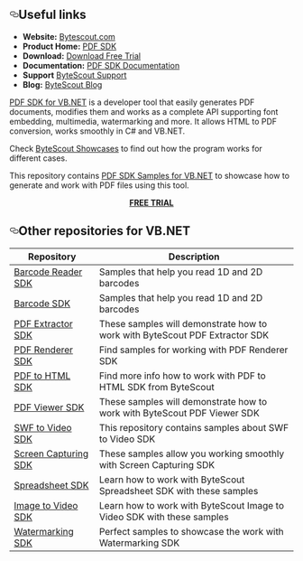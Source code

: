 <div id="readme" class="readme blob instapaper_body">
    <article class="markdown-body entry-content" itemprop="text">
<h2><a id="user-content-resources" class="anchor" href="#resources" aria-hidden="true"><svg aria-hidden="true" class="octicon octicon-link" height="16" version="1.1" viewBox="0 0 16 16" width="16"><path fill-rule="evenodd" d="M4 9h1v1H4c-1.5 0-3-1.69-3-3.5S2.55 3 4 3h4c1.45 0 3 1.69 3 3.5 0 1.41-.91 2.72-2 3.25V8.59c.58-.45 1-1.27 1-2.09C10 5.22 8.98 4 8 4H4c-.98 0-2 1.22-2 2.5S3 9 4 9zm9-3h-1v1h1c1 0 2 1.22 2 2.5S13.98 12 13 12H9c-.98 0-2-1.22-2-2.5 0-.83.42-1.64 1-2.09V6.25c-1.09.53-2 1.84-2 3.25C6 11.31 7.55 13 9 13h4c1.45 0 3-1.69 3-3.5S14.5 6 13 6z"></path></svg></a>Useful links</h2>
<ul>
<li><strong>Website:</strong> <a href="https://bytescout.com/">Bytescout.com</a></li>
<li><strong>Product Home:</strong> <a href="https://bytescout.com/products/developer/pdfsdk/index.html">PDF SDK</a></li>
<li><strong>Download:</strong> <a href="https://bytescout.com/download/web-installer">Download Free Trial</a></li>
<li><strong>Documentation:</strong> <a href="http://cdn.bytescout.com/help/BytescoutPDFSDK/index.html">PDF SDK Documentation</a></li>
<li><strong>Support</strong> <a href="https://bytescout.zendesk.com/hc/en-us/requests/new">ByteScout Support</a></li>
<li><strong>Blog:</strong> <a href="https://bytescout.com/blog">ByteScout Blog</a></li>
</ul>
<p><a href="https://bytescout.com/products/developer/pdfsdk/index.html">PDF SDK for VB.NET</a> is a developer tool that easily generates PDF documents, modifies them and works as a complete API supporting font embedding, multimedia, watermarking and more. It allows HTML to PDF conversion, works smoothly in C# and VB.NET.</p>
<p>Check <a href="https://github.com/bytescout/bytescout-showcases">ByteScout Showcases</a> to find out how the program works for different cases.
</p><p>This repository contains <a href="https://github.com/bytescout/pdf-sdk-samples">PDF SDK Samples for VB.NET</a> to showcase how to generate and work with PDF files using this tool.</p>
<p align="center">
  <a title="Download PDF SDK free trial" href="https://bytescout.com/download/web-installer">
  <strong>FREE TRIAL</strong></a>
</p>
<h2><a id="user-content-resources" class="anchor" href="#resources" aria-hidden="true"><svg aria-hidden="true" class="octicon octicon-link" height="16" version="1.1" viewBox="0 0 16 16" width="16"><path fill-rule="evenodd" d="M4 9h1v1H4c-1.5 0-3-1.69-3-3.5S2.55 3 4 3h4c1.45 0 3 1.69 3 3.5 0 1.41-.91 2.72-2 3.25V8.59c.58-.45 1-1.27 1-2.09C10 5.22 8.98 4 8 4H4c-.98 0-2 1.22-2 2.5S3 9 4 9zm9-3h-1v1h1c1 0 2 1.22 2 2.5S13.98 12 13 12H9c-.98 0-2-1.22-2-2.5 0-.83.42-1.64 1-2.09V6.25c-1.09.53-2 1.84-2 3.25C6 11.31 7.55 13 9 13h4c1.45 0 3-1.69 3-3.5S14.5 6 13 6z"></path></svg></a>Other repositories for VB.NET</h2>
<table>
<thead>
<tr>
<th>Repository</th>
<th>Description</th>
</tr>
</thead>
<tbody>
<tr>
<td><a href="https://github.com/bytescout/barcode-reader-sdk-samples-vb-net">Barcode Reader SDK</a></td>
<td>Samples that help you read 1D and 2D barcodes</td>
</tr>
<tr>
<td><a href="https://github.com/bytescout/barcode-sdk-samples-vb-net">Barcode SDK</a></td>
<td>Samples that help you read 1D and 2D barcodes</td>
</tr>
<tr>
<td><a href="https://github.com/bytescout/pdf-extractor-sdk-samples-vb-net">PDF Extractor SDK</a></td>
<td>These samples will demonstrate how to work with ByteScout PDF Extractor SDK</td>
</tr>
<tr>
<td><a href="https://github.com/bytescout/pdf-renderer-sdk-samples-vb-net">PDF Renderer SDK</a></td>
<td>Find samples for working with PDF Renderer SDK</td>
</tr>
<tr>
<td><a href="https://github.com/bytescout/pdf-to-html-sdk-samples-vb-net">PDF to HTML SDK</a></td>
<td>Find more info how to work with PDF to HTML SDK from ByteScout</td>
</tr>
<tr>
<td><a href="https://github.com/bytescout/pdf-viewer-sdk-samples-vb-net">PDF Viewer SDK</a></td>
<td>These samples will demonstrate how to work with ByteScout PDF Viewer SDK</td>
</tr>
<tr>
<td><a href="https://github.com/bytescout/swf-to-video-sdk-samples-vb-net">SWF to Video SDK</a></td>
<td>This repository contains samples about SWF to Video SDK</td>
</tr>
<tr>
<td><a href="https://github.com/bytescout/screen-capturing-sdk-samples-vb-net">Screen Capturing SDK</a></td>
<td>These samples allow you working smoothly with Screen Capturing SDK</td>
</tr>
<tr>
<td><a href="https://github.com/bytescout/spreadsheet-sdk-samples-vb-net">Spreadsheet SDK</a></td>
<td>Learn how to work with ByteScout Spreadsheet SDK with these samples</td>
</tr>
<tr>
<td><a href="https://github.com/bytescout/image-to-video-sdk-samples-vb-net">Image to Video SDK</a></td>
<td>Learn how to work with ByteScout Image to Video SDK with these samples</td>
</tr>
<tr>
<td><a href="https://github.com/bytescout/watermarking-sdk-samples-vb-net">Watermarking SDK</a></td>
<td>Perfect samples to showcase the work with Watermarking SDK</td>
</tr></tbody></table>
</article>
  </div>
